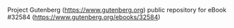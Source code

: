 Project Gutenberg (https://www.gutenberg.org) public repository for eBook #32584 (https://www.gutenberg.org/ebooks/32584)
